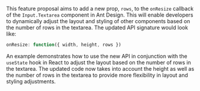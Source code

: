 This feature proposal aims to add a new prop, `rows`, to the `onResize` callback of the `Input.Textarea` component in Ant Design. This will enable developers to dynamically adjust the layout and styling of other components based on the number of rows in the textarea. The updated API signature would look like:

```jsx
onResize: function({ width, height, rows })
```

An example demonstrates how to use the new API in conjunction with the `useState` hook in React to adjust the layout based on the number of rows in the textarea. The updated code now takes into account the height as well as the number of rows in the textarea to provide more flexibility in layout and styling adjustments.
